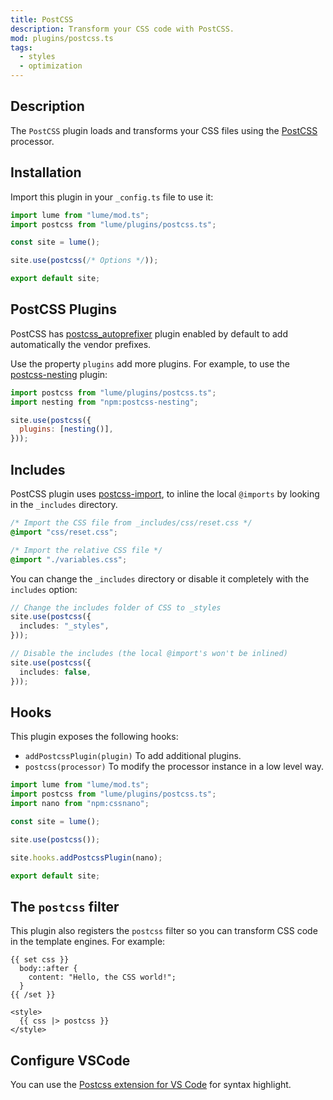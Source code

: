 ```yaml
---
title: PostCSS
description: Transform your CSS code with PostCSS.
mod: plugins/postcss.ts
tags:
  - styles
  - optimization
---
```


## Description

The `PostCSS` plugin loads and transforms your CSS files using the
[PostCSS](https://postcss.org/) processor.

## Installation

Import this plugin in your `_config.ts` file to use it:

```js
import lume from "lume/mod.ts";
import postcss from "lume/plugins/postcss.ts";

const site = lume();

site.use(postcss(/* Options */));

export default site;
```

## PostCSS Plugins

PostCSS has [postcss_autoprefixer](https://deno.land/x/postcss_autoprefixer)
plugin enabled by default to add automatically the vendor prefixes.

Use the property `plugins` add more plugins. For example, to use the
[postcss-nesting](https://www.npmjs.com/package/postcss-nesting) plugin:

```js
import postcss from "lume/plugins/postcss.ts";
import nesting from "npm:postcss-nesting";

site.use(postcss({
  plugins: [nesting()],
}));
```

## Includes

PostCSS plugin uses [postcss-import](https://deno.land/x/postcss_import), to
inline the local `@imports` by looking in the `_includes` directory.

```css
/* Import the CSS file from _includes/css/reset.css */
@import "css/reset.css";

/* Import the relative CSS file */
@import "./variables.css";
```

You can change the `_includes` directory or disable it completely with the
`includes` option:

```ts
// Change the includes folder of CSS to _styles
site.use(postcss({
  includes: "_styles",
}));
```

```ts
// Disable the includes (the local @import's won't be inlined)
site.use(postcss({
  includes: false,
}));
```

## Hooks

This plugin exposes the following hooks:

- `addPostcssPlugin(plugin)` To add additional plugins.
- `postcss(processor)` To modify the processor instance in a low level way.

```js
import lume from "lume/mod.ts";
import postcss from "lume/plugins/postcss.ts";
import nano from "npm:cssnano";

const site = lume();

site.use(postcss());

site.hooks.addPostcssPlugin(nano);

export default site;
```

## The `postcss` filter

This plugin also registers the `postcss` filter so you can transform CSS code in
the template engines. For example:

```vento
{{ set css }}
  body::after {
    content: "Hello, the CSS world!";
  }
{{ /set }}

<style>
  {{ css |> postcss }}
</style>
```

## Configure VSCode

You can use the
[Postcss extension for VS Code](https://marketplace.visualstudio.com/items?itemName=cpylua.language-postcss)
for syntax highlight.
